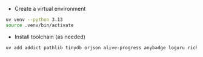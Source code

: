 - Create a virtual environment

```zsh
uv venv --python 3.13
source .venv/bin/activate
```

- Install toolchain (as needed)

```zsh
uv add addict pathlib tinydb orjson alive-progress anybadge loguru rich humanize arrow schedule pyspy configparser questionary typer httpx tenacity uv plumbum pydantic pyright regex thefuzz ruff robyn maturin polars pytest
```

